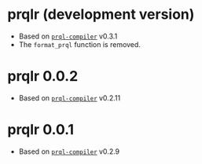 # prqlr (development version)

- Based on [`prql-compiler`](https://crates.io/crates/prql-compiler) v0.3.1
- The `format_prql` function is removed.

# prqlr 0.0.2

- Based on [`prql-compiler`](https://crates.io/crates/prql-compiler) v0.2.11

# prqlr 0.0.1

- Based on [`prql-compiler`](https://crates.io/crates/prql-compiler) v0.2.9
